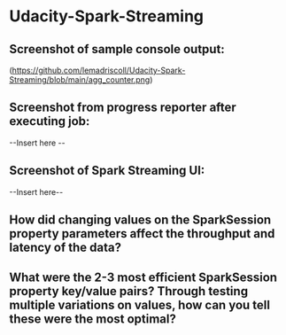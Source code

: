 # Udacity-Spark-Streaming

## Screenshot of sample console output:

(https://github.com/lemadriscoll/Udacity-Spark-Streaming/blob/main/agg_counter.png)


## Screenshot from progress reporter after executing job:

--Insert here --

## Screenshot of Spark Streaming UI:

--Insert here--

## How did changing values on the SparkSession property parameters affect the throughput and latency of the data?

## What were the 2-3 most efficient SparkSession property key/value pairs? Through testing multiple variations on values, how can you tell these were the most optimal?
